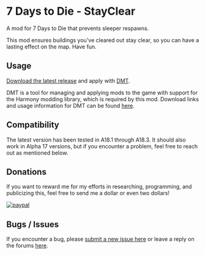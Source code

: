 # 7 Days to Die - StayClear

A mod for 7 Days to Die that prevents sleeper respawns.

This mod ensures buildings you've cleared out stay clear, so you can have a lasting effect on the map. Have fun.

## Usage

[Download the latest release](https://github.com/ryuyan-ninja/7d2dmod-StayClear/releases/latest/download/StayClear.zip) and apply with [DMT](https://7daystodie.com/forums/showthread.php?117235-DMT-Modding-Tool).

DMT is a tool for managing and applying mods to the game with support for the Harmony modding library, which is required by this mod. Download links and usage information for DMT can be found [here](https://7daystodie.com/forums/showthread.php?117235-DMT-Modding-Tool).

## Compatibility

The latest version has been tested in A18.1 through A18.3. It should also work in Alpha 17 versions, but if you encounter a problem, feel free to reach out as mentioned below.

## Donations

If you want to reward me for my efforts in researching, programming, and publicizing this, feel free to send me a dollar or even two dollars!

[![paypal](https://www.paypalobjects.com/en_US/i/btn/btn_donateCC_LG.gif)](https://www.paypal.com/cgi-bin/webscr?cmd=_donations&business=WDDCNVUYT28JC)

## Bugs / Issues

If you encounter a bug, please [submit a new issue here](https://github.com/ryuyan-ninja/7d2dmod-StayClear/issues/new) or leave a reply on the forums [here](https://7daystodie.com/forums/showthread.php?160069-StayClear-(No-Sleeper-Respawn)-18-3-tested&p=1110877#post1110877).
